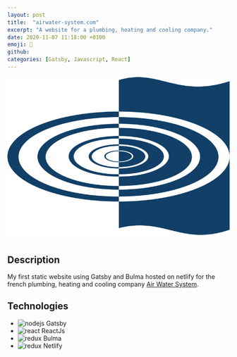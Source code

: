 ```yaml
---
layout: post
title:  "airwater-system.com"
excerpt: "A website for a plumbing, heating and cooling company."
date: 2020-11-07 11:18:00 +0100
emoji: 🔧
github:
categories: [Gatsby, Javascript, React]
---
```

![Air Water System Logo](/images/air_water_system.svg?raw=true "Logo")

## Description

My first static website using Gatsby and Bulma hosted on netlify for the french plumbing, heating and cooling company [Air Water System](https://airwater-system.com/).


## Technologies 

- <img src="https://simpleicons.org/icons/gatsby.svg" alt="nodejs" style="width:20px;"/> Gatsby
- <img src="https://simpleicons.org/icons/react.svg" alt="react" style="width:20px;"/> ReactJs
- <img src="https://simpleicons.org/icons/bulma.svg" alt="redux" style="width:20px;"/> Bulma
- <img src="https://simpleicons.org/icons/netlify.svg" alt="redux" style="width:20px;"/> Netlify
